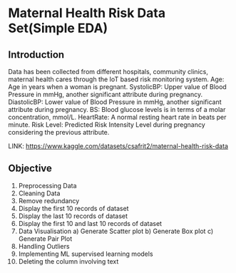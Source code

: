 

# Maternal Health Risk Data Set(Simple EDA)

## Introduction

Data has been collected from different hospitals, community clinics, maternal health cares through the IoT based risk monitoring system.
Age: Age in years when a woman is pregnant.
SystolicBP: Upper value of Blood Pressure in mmHg, another significant attribute during pregnancy.
DiastolicBP: Lower value of Blood Pressure in mmHg, another significant attribute during pregnancy.
BS: Blood glucose levels is in terms of a molar concentration, mmol/L.
HeartRate: A normal resting heart rate in beats per minute.
Risk Level: Predicted Risk Intensity Level during pregnancy considering the previous attribute.

LINK: https://www.kaggle.com/datasets/csafrit2/maternal-health-risk-data

## Objective
1. Preprocessing Data
2. Cleaning Data
3. Remove redundancy
4. Display the first 10 records of dataset
5. Display the last 10 records of dataset
6. Display the first 10 and last 10 records of dataset
7. Data Visualisation a) Generate Scatter plot b) Generate Box plot c) Generate Pair Plot
8. Handling Outliers
9. Implementing ML supervised learning models
10. Deleting the column involving text
